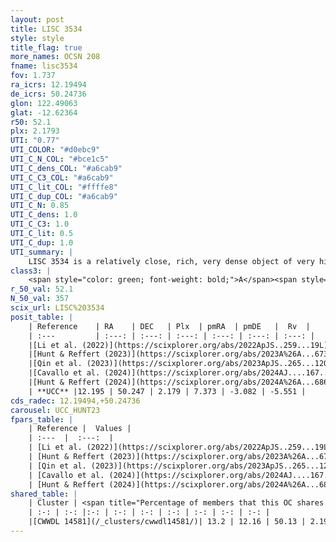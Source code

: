 ```yaml
---
layout: post
title: LISC 3534
style: style
title_flag: true
more_names: OCSN 208
fname: lisc3534
fov: 1.737
ra_icrs: 12.19494
de_icrs: 50.24736
glon: 122.49063
glat: -12.62364
r50: 52.1
plx: 2.1793
UTI: "0.77"
UTI_COLOR: "#d0ebc9"
UTI_C_N_COL: "#bce1c5"
UTI_C_dens_COL: "#a6cab9"
UTI_C_C3_COL: "#a6cab9"
UTI_C_lit_COL: "#ffffe8"
UTI_C_dup_COL: "#a6cab9"
UTI_C_N: 0.85
UTI_C_dens: 1.0
UTI_C_C3: 1.0
UTI_C_lit: 0.5
UTI_C_dup: 1.0
UTI_summary: |
    LISC 3534 is a relatively close, rich, very dense object of very high C3 quality. It was recently reported but it is moderately studied in the literature. This object shares a small percentage of members with a later reported entry.
class3: |
    <span style="color: green; font-weight: bold;">A</span><span style="color: green; font-weight: bold;">A</span>
r_50_val: 52.1
N_50_val: 357
scix_url: LISC%203534
posit_table: |
    | Reference    | RA    | DEC   | Plx  | pmRA  | pmDE   |  Rv  |
    | :---         | :---: | :---: | :---: | :---: | :---: | :---: |
    |[Li et al. (2022)](https://scixplorer.org/abs/2022ApJS..259...19L) | 11.941 | 50.253 | 2.18 | 7.408 | -3.078 | -- |
    |[Hunt & Reffert (2023)](https://scixplorer.org/abs/2023A%26A...673A.114H) | 12.088 | 49.906 | 2.189 | 7.368 | -3.082 | -5.828 |
    |[Qin et al. (2023)](https://scixplorer.org/abs/2023ApJS..265...12Q) | 11.97 | 50.3 | 2.18 | 7.39 | -3.1 | -5.02 |
    |[Cavallo et al. (2024)](https://scixplorer.org/abs/2024AJ....167...12C) | 12.608 | 50.213 | 2.186 | -- | -- | -- |
    |[Hunt & Reffert (2024)](https://scixplorer.org/abs/2024A%26A...686A..42H) | 12.088 | 49.906 | 2.189 | 7.368 | -3.082 | -5.828 |
    | **UCC** |12.195 | 50.247 | 2.179 | 7.373 | -3.082 | -5.551 | 
cds_radec: 12.19494,+50.24736
carousel: UCC_HUNT23
fpars_table: |
    | Reference |  Values |
    | :---  |  :---:  |
    | [Li et al. (2022)](https://scixplorer.org/abs/2022ApJS..259...19L) | `E(V-I)=0.22, m-M=8.07, Z=0.008, fbin=0.42` |
    | [Hunt & Reffert (2023)](https://scixplorer.org/abs/2023A%26A...673A.114H) | `AV50=0.145, diffAV50=0.826, MOD50=8.212, logAge50=8.172` |
    | [Qin et al. (2023)](https://scixplorer.org/abs/2023ApJS..265...12Q) | `E(B-V)=0.14, m-M=8.72, logt=7.9` |
    | [Cavallo et al. (2024)](https://scixplorer.org/abs/2024AJ....167...12C) | `AV50=0.5, dMod50=8.35, logAge50=7.83, [Fe/H]50=0.07` |
    | [Hunt & Reffert (2024)](https://scixplorer.org/abs/2024A%26A...686A..42H) | `MassJ=275.009` |
shared_table: |
    | Cluster | <span title="Percentage of members that this OC shares with the ones listed">%</span>   | RA   | DEC   | Plx   | pmRA  | pmDE  | Rv | UTI |
    | :-: | :-: |:-: | :-: | :-: | :-: | :-: | :-: | :-: |
    |[CWWDL 14581](/_clusters/cwwdl14581/)| 13.2 | 12.16 | 50.13 | 2.19 | 7.37 | -3.13 | -5.55 |0.0 |
---
```

